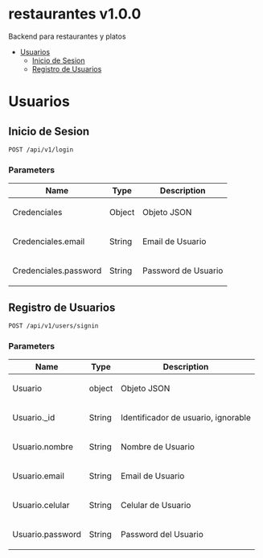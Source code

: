 # restaurantes v1.0.0

Backend para restaurantes y platos

- [Usuarios](#usuarios)
	- [Inicio de Sesion](#inicio-de-sesion)
	- [Registro de Usuarios](#registro-de-usuarios)
	


# Usuarios

## Inicio de Sesion



	POST /api/v1/login


### Parameters

| Name    | Type      | Description                          |
|---------|-----------|--------------------------------------|
| Credenciales			| Object			|  <p>Objeto JSON</p>							|
| Credenciales.email			| String			|  <p>Email de Usuario</p>							|
| Credenciales.password			| String			|  <p>Password de Usuario</p>							|

## Registro de Usuarios



	POST /api/v1/users/signin


### Parameters

| Name    | Type      | Description                          |
|---------|-----------|--------------------------------------|
| Usuario			| object			|  <p>Objeto JSON</p>							|
| Usuario._id			| String			|  <p>Identificador de usuario, ignorable</p>							|
| Usuario.nombre			| String			|  <p>Nombre de Usuario</p>							|
| Usuario.email			| String			|  <p>Email de Usuario</p>							|
| Usuario.celular			| String			|  <p>Celular de Usuario</p>							|
| Usuario.password			| String			|  <p>Password del Usuario</p>							|


